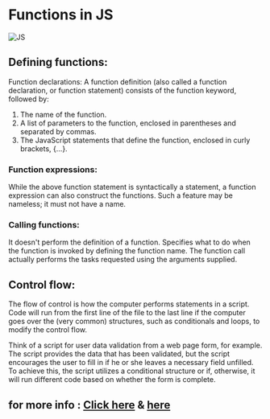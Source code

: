 # Functions in JS

![JS](https://www.timsommer.be/content/images/2019/02/js-code.jpg)

## Defining functions:

Function declarations: A function definition (also called a function declaration, or function statement) consists of the function keyword, followed by:

1. The name of the function.
2. A list of parameters to the function, enclosed in parentheses and separated by commas.
3. The JavaScript statements that define the function, enclosed in curly brackets, {...}.

### Function expressions:

While the above function statement is syntactically a statement, a function expression can also construct the functions. Such a feature may be nameless; it must not have a name.

### Calling functions:

It doesn't perform the definition of a function. Specifies what to do when the function is invoked by defining the function name. The function call actually performs the tasks requested using the arguments supplied.

## Control flow:

The flow of control is how the computer performs statements in a script. Code will run from the first line of the file to the last line if the computer goes over the (very common) structures, such as conditionals and loops, to modify the control flow.

Think of a script for user data validation from a web page form, for example. The script provides the data that has been validated, but the script encourages the user to fill in if he or she leaves a necessary field unfilled. To achieve this, the script utilizes a conditional structure or if, otherwise, it will run different code based on whether the form is complete.

## for more info : [Click here](https://developer.mozilla.org/en-US/docs/Web/JavaScript/Guide/Functions) & [here](https://developer.mozilla.org/en-US/docs/Glossary/Control_flow)
